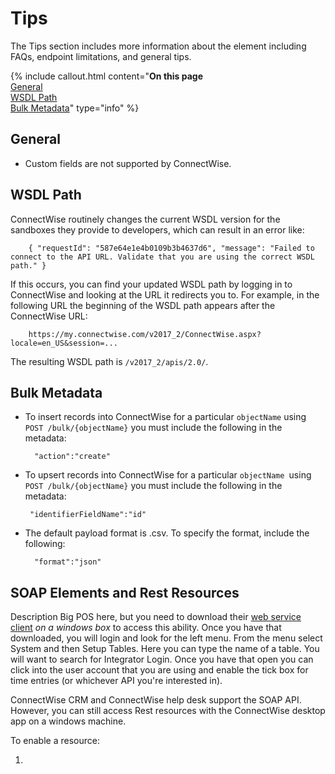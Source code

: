 # Tips

The Tips section includes more information about the element including FAQs, endpoint limitations, and general tips.

{% include callout.html content="<strong>On this page</strong><br/><a href=#general>General</a><br/><a href=#wsdl-path>WSDL Path</a><br/><a href=#bulk-metadata>Bulk Metadata</a>" type="info" %}

## General

* Custom fields are not supported by ConnectWise.

## WSDL Path

ConnectWise routinely changes the current WSDL version for the sandboxes they provide to developers, which can result in an error like:

        { "requestId": "587e64e1e4b0109b3b4637d6", "message": "Failed to connect to the API URL. Validate that you are using the correct WSDL path." }

If this occurs, you can find your updated WSDL path by logging in to ConnectWise and looking at the URL it redirects you to. For example, in the following URL the beginning of the WSDL path appears after the ConnectWise URL:

        https://my.connectwise.com/v2017_2/ConnectWise.aspx?locale=en_US&session=...

The resulting WSDL path is `/v2017_2/apis/2.0/`.

## Bulk Metadata

* To insert records into ConnectWise for a particular `objectName` using `POST /bulk/{objectName}` you must include the following in the metadata:

        "action":"create"

*  To upsert records into ConnectWise for a particular `objectName `using `POST /bulk/{objectName}` you must include the following in the metadata:

        "identifierFieldName":"id"

* The default payload format is .csv. To specify the format, include the following:

        "format":"json"

## SOAP Elements and Rest Resources

Description Big POS here, but you need to download their [web service client](https://university.connectwise.com/university/pageview.aspx?short_name=workstation-installation) _on a windows box_ to access this ability. Once you have that downloaded, you will login and look for the left menu. From the menu select System and then Setup Tables. Here you can type the name of a table. You will want to search for Integrator Login. Once you have that open you can click into the user account that you are using and enable the tick box for time entries (or whichever API you're interested in).

ConnectWise CRM and ConnectWise help desk support the SOAP API. However, you can still access Rest resources with the ConnectWise desktop app on a windows machine.

To enable a resource:

1. 
